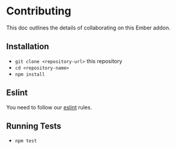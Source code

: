 # Contributing

This doc outlines the details of collaborating on this Ember addon.

## Installation

* `git clone <repository-url>` this repository
* `cd <repository-name>`
* `npm install`

## Eslint

You need to follow our [eslint](https://github.com/BBVAEngineering/javascript/tree/master/eslint-config-bbva) rules.

## Running Tests

* `npm test`
